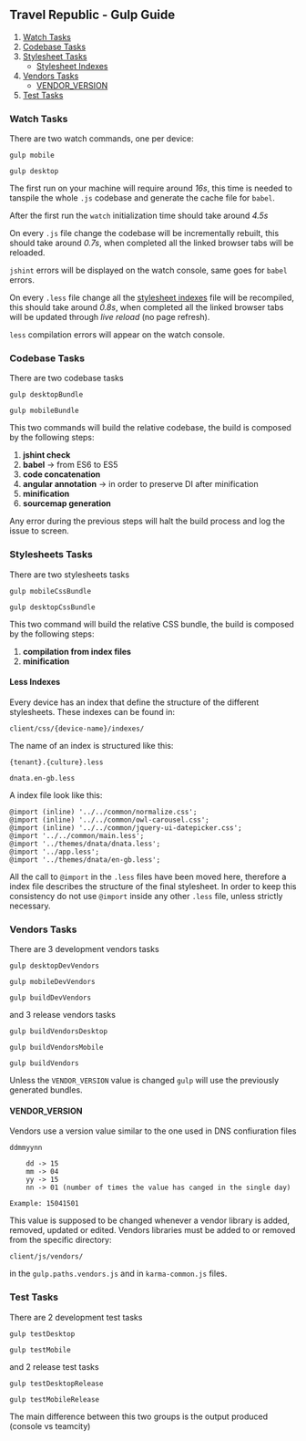 ## Travel Republic - Gulp Guide

1. [Watch Tasks](#watch-tasks)
1. [Codebase Tasks](#codebase-tasks)
1. [Stylesheet Tasks](#stylesheets-tasks)
    * [Stylesheet Indexes](#less-indexes)
1. [Vendors Tasks](#vendors-tasks)
    * [VENDOR_VERSION](#vendor_version)
1. [Test Tasks](#test-tasks)

### Watch Tasks

There are two watch commands, one per device:

`gulp mobile`

`gulp desktop`

The first run on your machine will require around _16s_, this time is needed to tanspile the whole
`.js` codebase and generate the cache file for `babel`.

After the first run the `watch` initialization time should take around _4.5s_

On every `.js` file change the codebase will be incrementally rebuilt, this should take around
_0.7s_, when completed all the linked browser tabs will be reloaded.

`jshint` errors will be displayed on the watch console, same goes for `babel` errors.

On every `.less` file change all the [stylesheet indexes](#less-indexes) file will be recompiled,
this should take around _0.8s_, when completed all the linked browser tabs will be updated through
_live reload_ (no page refresh).

`less` compilation errors will appear on the watch console.

### Codebase Tasks

There are two codebase tasks

`gulp desktopBundle`

`gulp mobileBundle`

This two commands will build the relative codebase, the build is composed by the following steps:

1. **jshint check**
1. **babel** -> from ES6 to ES5
1. **code concatenation**
1. **angular annotation** -> in order to preserve DI after minification
1. **minification**
1. **sourcemap generation**

Any error during the previous steps will halt the build process and log the issue to screen.

### Stylesheets Tasks

There are two stylesheets tasks

`gulp mobileCssBundle`

`gulp desktopCssBundle`

This two command will build the relative CSS bundle, the build is composed by the following steps:

1. **compilation from index files**
1. **minification**

#### Less Indexes

Every device has an index that define the structure of the different stylesheets. These indexes
can be found in:

    client/css/{device-name}/indexes/

The name of an index is structured like this:

    {tenant}.{culture}.less

    dnata.en-gb.less

A index file look like this:

    @import (inline) '../../common/normalize.css';
    @import (inline) '../../common/owl-carousel.css';
    @import (inline) '../../common/jquery-ui-datepicker.css';
    @import '../../common/main.less';
    @import '../themes/dnata/dnata.less';
    @import '../app.less';
    @import '../themes/dnata/en-gb.less';

All the call to `@import` in the `.less` files have been moved here, therefore a index file
describes the structure of the final stylesheet.
In order to keep this consistency do not use `@import` inside any other `.less` file, unless
strictly necessary.

### Vendors Tasks

There are 3 development vendors tasks

`gulp desktopDevVendors`

`gulp mobileDevVendors`

`gulp buildDevVendors`


and 3 release vendors tasks

`gulp buildVendorsDesktop`

`gulp buildVendorsMobile`

`gulp buildVendors`

Unless the `VENDOR_VERSION` value is changed `gulp` will use the previously generated bundles.

#### VENDOR_VERSION

Vendors use a version value similar to the one used in DNS confiuration files

    ddmmyynn

        dd -> 15
        mm -> 04
        yy -> 15
        nn -> 01 (number of times the value has canged in the single day)

    Example: 15041501

This value is supposed to be changed whenever a vendor library is added, removed, updated or edited.
Vendors libraries must be added to or removed from the specific directory:

    client/js/vendors/

in the `gulp.paths.vendors.js` and in `karma-common.js` files.

### Test Tasks

There are 2 development test tasks

`gulp testDesktop`

`gulp testMobile`

and 2 release test tasks

`gulp testDesktopRelease`

`gulp testMobileRelease`

The main difference between this two groups is the output produced (console vs teamcity)
